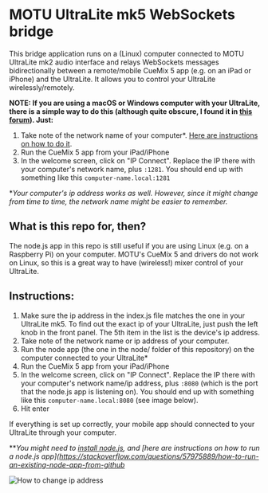 
# MOTU UltraLite mk5 WebSockets bridge

This bridge application runs on a (Linux) computer connected to MOTU UltraLite mk2 audio interface and relays WebSockets messages bidirectionally between a remote/mobile CueMix 5 app (e.g. on an iPad or iPhone) and the UltraLite. It allows you to control your UltraLite wirelessly/remotely.

**NOTE: If you are using a macOS or Windows computer with your UltraLite, there is a simple way to do this (although quite obscure, I found it in [this forum](https://www.elektronauts.com/t/new-motu-ultralite-mk5-announced/151608/325)). Just:**
1. Take note of the network name of your computer*. [Here are instructions on how to do it](https://drexel.edu/it/help/a-z/computer-names/).
2. Run the CueMix 5 app from your iPad/iPhone
3. In the welcome screen, click on "IP Connect". Replace the IP there with your computer's network name, plus ```:1281```. You should end up with something like this ```computer-name.local:1281```

*_Your computer's ip address works as well. However, since it might change from time to time, the network name might be easier to remember._

## What is this repo for, then?

The node.js app in this repo is still useful if you are using Linux (e.g. on a Raspberry Pi) on your computer. MOTU's CueMix 5 and drivers do not work on Linux, so this is a great way to have (wireless!) mixer control of your UltraLite.


## Instructions:

1. Make sure the ip address in the index.js file matches the one in your UltraLite mk5. To find out the exact ip of your UltraLite, just push the left knob in the front panel. The 5th item in the list is the device's ip address.
2. Take note of the network name or ip address of your computer.
3. Run the node app (the one in the node/ folder of this repository) on the computer connected to your UltraLite*
4. Run the CueMix 5 app from your iPad/iPhone
5. In the welcome screen, click on "IP Connect". Replace the IP there with your computer's network name/ip address, plus ```:8080``` (which is the port that the node.js app is listening on). You should end up with something like this ```computer-name.local:8080``` (see image below).
6. Hit enter

If everything is set up correctly, your mobile app should connected to your UltraLite through your computer.

**_You might need to [install node.js](https://nodejs.org/en/download/), and [here are instructions on how to run a node.js app](https://stackoverflow.com/questions/57975889/how-to-run-an-existing-node-app-from-github_


![How to change ip address](https://github.com/jpcarrascal/motu-ultralite-mk5-bridge/blob/74a62fdbc9df19b439f9d03b278dfd6e414a7a49/remote-conf.png)